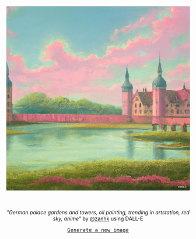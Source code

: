 
<div align="center">
  <a href="https://zank.it" target="_blank"><img src="https://raw.githubusercontent.com/zanhk/zanhk/main/images/94.png" width="1024px"></a>
  <br>
  <br>
  <br>
  <p class="has-text-grey"><i>"German palace gardens and towers, oil painting, trending in artstation, red sky, anime"</i> by <a href="https://github.com/zanhk" target="_blank">@zanhk</a> using DALL-E</p>
  <p><samp><a href="https://github.com/zanhk/zanhk/discussions/new?category=prompt">Generate a new image</a></samp></p>
</div>